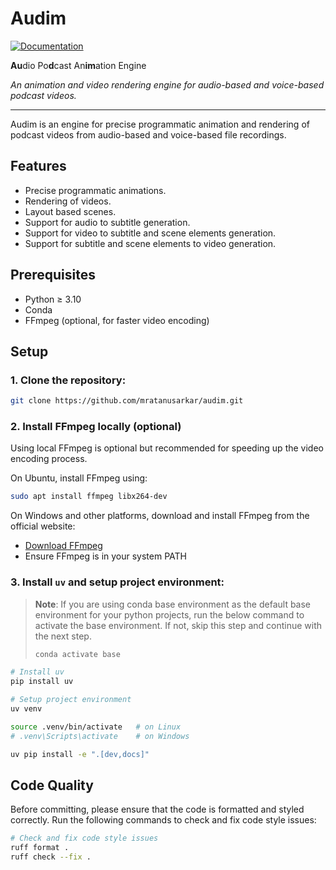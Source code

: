 # Audim

[![Documentation](https://img.shields.io/badge/Audim-docs-blue)](https://mratanusarkar.github.io/audim)

**Au**dio Po**d**cast An**im**ation Engine

_An animation and video rendering engine for audio-based and voice-based podcast videos._

---

Audim is an engine for precise programmatic animation and rendering of podcast videos from audio-based and voice-based file recordings.

## Features

- Precise programmatic animations.
- Rendering of videos.
- Layout based scenes.
- Support for audio to subtitle generation.
- Support for video to subtitle and scene elements generation.
- Support for subtitle and scene elements to video generation.

## Prerequisites

- Python ≥ 3.10
- Conda
- FFmpeg (optional, for faster video encoding)

## Setup

### 1. Clone the repository:

```bash
git clone https://github.com/mratanusarkar/audim.git
```

### 2. Install FFmpeg locally (optional)

Using local FFmpeg is optional but recommended for speeding up the video encoding process.

On Ubuntu, install FFmpeg using:

```bash
sudo apt install ffmpeg libx264-dev
```

On Windows and other platforms, download and install FFmpeg from the official website:

- [Download FFmpeg](https://ffmpeg.org/download.html)
- Ensure FFmpeg is in your system PATH

### 3. Install `uv` and setup project environment:

> **Note**: If you are using conda base environment as the default base environment for your python projects, run the below command to activate the base environment. If not, skip this step and continue with the next step.
>
> ```bash
> conda activate base
> ```

```bash
# Install uv
pip install uv

# Setup project environment
uv venv

source .venv/bin/activate   # on Linux
# .venv\Scripts\activate    # on Windows

uv pip install -e ".[dev,docs]"
```

## Code Quality

Before committing, please ensure that the code is formatted and styled correctly.
Run the following commands to check and fix code style issues:

```bash
# Check and fix code style issues
ruff format .
ruff check --fix .
```
